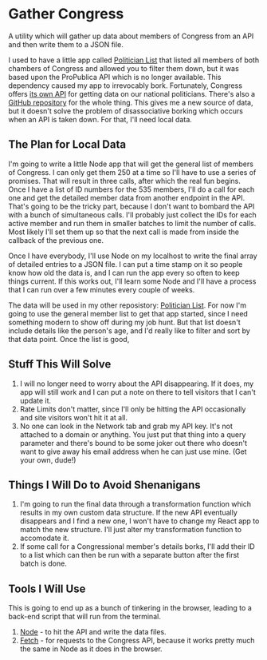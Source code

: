 # Gather Congress
A utility which will gather up data about members of Congress from an API and then write them to a JSON file.

I used to have a little app called [Politician List](https://github.com/briancribb/politicianlist) that listed all members of both chambers of Congress and allowed you to filter them down, but it was based upon the ProPublica API which is no longer available. This dependency caused my app to irrevocably bork. Fortunately, Congress offers [its own API](https://api.congress.gov/) for getting data on our national politicians. There's also a [GitHub repository](https://github.com/LibraryOfCongress/api.congress.gov/) for the whole thing. This gives me a new source of data, but it doesn't solve the problem of disassociative borking which occurs when an API is taken down. For that, I'll need local data.

## The Plan for Local Data
I'm going to write a little Node app that will get the general list of members of Congress. I can only get them 250 at a time so I'll have to use a series of promises. That will result in three calls, after which the real fun begins. Once I have a list of ID numbers for the 535 members, I'll do a call for each one and get the detailed member data from another endpoint in the API. That's going to be the tricky part, because I don't want to bombard the API with a bunch of simultaneous calls. I'll probably just collect the IDs for each active member and run them in smaller batches to limit the number of calls. Most likely I'll set them up so that the next call is made from inside the callback of the previous one.

Once I have everybody, I'll use Node on my localhost to write the final array of detailed entries to a JSON file. I can put a time stamp on it so people know how old the data is, and I can run the app every so often to keep things current. If this works out, I'll learn some Node and I'll have a process that I can run over a few minutes every couple of weeks.

The data will be used in my other reposistory: [Politician List](https://github.com/briancribb/politicianlist). For now I'm going to use the general member list to get that app started, since I need something modern to show off during my job hunt. But that list doesn't include details like the person's age, and I'd really like to filter and sort by that data point. Once the list is good, 

## Stuff This Will Solve

1. I will no longer need to worry about the API disappearing. If it does, my app will still work and I can put a note on there to tell visitors that I can't update it.
2. Rate Limits don't matter, since I'll only be hitting the API occasionally and site visitors won't hit it at all.
3. No one can look in the Network tab and grab my API key. It's not attached to a domain or anything. You just put that thing into a query parameter and there's bound to be some joker out there who doesn't want to give away his email address when he can just use mine. (Get your own, dude!)

## Things I Will Do to Avoid Shenanigans
1. I'm going to run the final data through a transformation function which results in my own custom data structure. If the new API eventually disappears and I find a new one, I won't have to change my React app to match the new structure. I'll just alter my transformation function to accomodate it.
2. If some call for a Congressional member's details borks, I'll add their ID to a list which can then be run with a separate button after the first batch is done.

## Tools I Will Use
This is going to end up as a bunch of tinkering in the browser, leading to a back-end script that will run from the terminal.

1. [Node](https://nodejs.org/en) - to hit the API and write the data files.
2. [Fetch](https://developer.mozilla.org/en-US/docs/Web/API/Fetch_API) - for requests to the Congress API, because it works pretty much the same in Node as it does in the browser.
